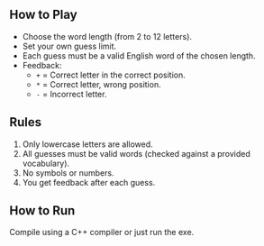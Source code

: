 ## How to Play

- Choose the word length (from 2 to 12 letters).
- Set your own guess limit.
- Each guess must be a valid English word of the chosen length.
- Feedback:
  - `+` = Correct letter in the correct position.
  - `*` = Correct letter, wrong position.
  - `-` = Incorrect letter.

## Rules

1. Only lowercase letters are allowed.
2. All guesses must be valid words (checked against a provided vocabulary).
3. No symbols or numbers.
4. You get feedback after each guess.

## How to Run

Compile using a C++ compiler or just run the exe.
